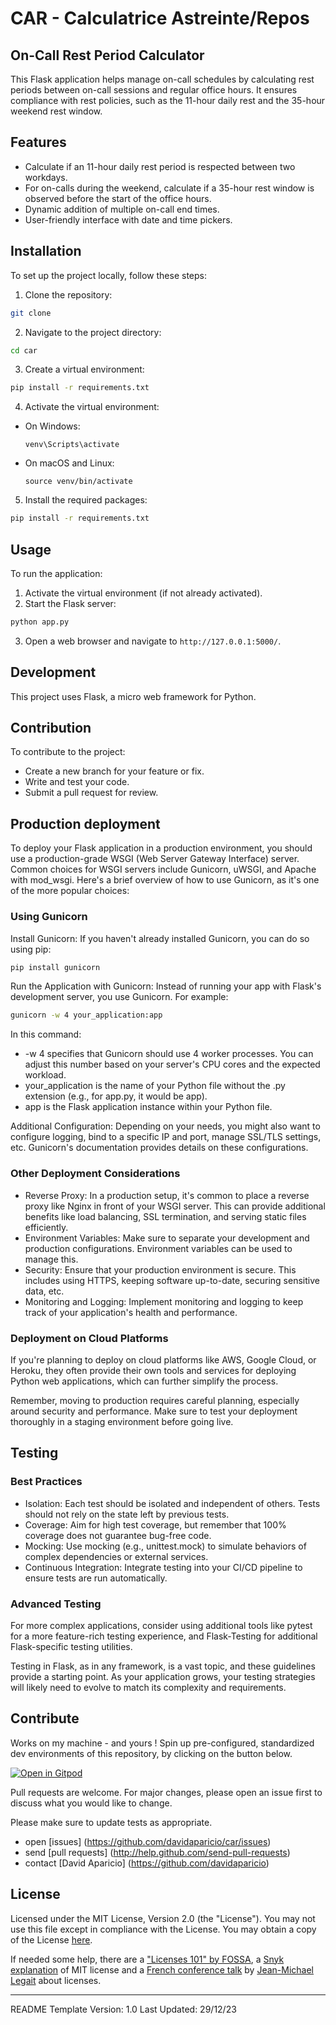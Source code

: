 
# CAR - Calculatrice Astreinte/Repos

## On-Call Rest Period Calculator

This Flask application helps manage on-call schedules by calculating rest periods between on-call sessions and regular office hours. It ensures compliance with rest policies, such as the 11-hour daily rest and the 35-hour weekend rest window.

## Features

- Calculate if an 11-hour daily rest period is respected between two workdays.
- For on-calls during the weekend, calculate if a 35-hour rest window is observed before the start of the office hours.
- Dynamic addition of multiple on-call end times.
- User-friendly interface with date and time pickers.

## Installation

To set up the project locally, follow these steps:

1. Clone the repository:
```bash
git clone
```
2. Navigate to the project directory:
```bash
cd car
```
3. Create a virtual environment:
```bash
pip install -r requirements.txt
```

4. Activate the virtual environment:
- On Windows:
  ```
  venv\Scripts\activate
  ```
- On macOS and Linux:
  ```
  source venv/bin/activate
  ```
5. Install the required packages:
```bash
pip install -r requirements.txt
```

## Usage

To run the application:

1. Activate the virtual environment (if not already activated).
2. Start the Flask server:
```bash
python app.py
```
3. Open a web browser and navigate to `http://127.0.0.1:5000/`.


## Development

This project uses Flask, a micro web framework for Python.

## Contribution

To contribute to the project:

- Create a new branch for your feature or fix.
- Write and test your code.
- Submit a pull request for review.

## Production deployment

To deploy your Flask application in a production environment, you should use a production-grade WSGI (Web Server Gateway Interface) server. Common choices for WSGI servers include Gunicorn, uWSGI, and Apache with mod_wsgi. Here's a brief overview of how to use Gunicorn, as it's one of the more popular choices:

### Using Gunicorn

Install Gunicorn: If you haven't already installed Gunicorn, you can do so using pip:

```bash
pip install gunicorn
```

Run the Application with Gunicorn: Instead of running your app with Flask's development server, you use Gunicorn. For example:

```bash
gunicorn -w 4 your_application:app
```

In this command:
* -w 4 specifies that Gunicorn should use 4 worker processes. You can adjust this number based on your server's CPU cores and the expected workload.
* your_application is the name of your Python file without the .py extension (e.g., for app.py, it would be app).
* app is the Flask application instance within your Python file.

Additional Configuration: Depending on your needs, you might also want to configure logging, bind to a specific IP and port, manage SSL/TLS settings, etc. Gunicorn's documentation provides details on these configurations.

### Other Deployment Considerations

* Reverse Proxy: In a production setup, it's common to place a reverse proxy like Nginx in front of your WSGI server. This can provide additional benefits like load balancing, SSL termination, and serving static files efficiently.
* Environment Variables: Make sure to separate your development and production configurations. Environment variables can be used to manage this.
* Security: Ensure that your production environment is secure. This includes using HTTPS, keeping software up-to-date, securing sensitive data, etc.
* Monitoring and Logging: Implement monitoring and logging to keep track of your application's health and performance.

### Deployment on Cloud Platforms

If you're planning to deploy on cloud platforms like AWS, Google Cloud, or Heroku, they often provide their own tools and services for deploying Python web applications, which can further simplify the process.

Remember, moving to production requires careful planning, especially around security and performance. Make sure to test your deployment thoroughly in a staging environment before going live.

## Testing

### Best Practices

* Isolation: Each test should be isolated and independent of others. Tests should not rely on the state left by previous tests.
* Coverage: Aim for high test coverage, but remember that 100% coverage does not guarantee bug-free code.
* Mocking: Use mocking (e.g., unittest.mock) to simulate behaviors of complex dependencies or external services.
* Continuous Integration: Integrate testing into your CI/CD pipeline to ensure tests are run automatically.

### Advanced Testing

For more complex applications, consider using additional tools like pytest for a more feature-rich testing experience, and Flask-Testing for additional Flask-specific testing utilities.

Testing in Flask, as in any framework, is a vast topic, and these guidelines provide a starting point. As your application grows, your testing strategies will likely need to evolve to match its complexity and requirements.


## Contribute

Works on my machine - and yours ! Spin up pre-configured, standardized dev environments of this repository, by clicking on the button below.

[![Open in Gitpod](https://gitpod.io/button/open-in-gitpod.svg)](https://gitpod.io/#/https://github.com/davidaparicio/gokvs)

Pull requests are welcome. For major changes, please open an issue first to discuss what you would like to change.

Please make sure to update tests as appropriate.

- open [issues] (https://github.com/davidaparicio/car/issues)
- send [pull requests] (http://help.github.com/send-pull-requests)
- contact [David Aparicio] (https://github.com/davidaparicio)

## License
Licensed under the MIT License, Version 2.0 (the "License"). You may not use this file except in compliance with the License.
You may obtain a copy of the License [here](https://choosealicense.com/licenses/mit/).

If needed some help,  there are a ["Licenses 101" by FOSSA](https://fossa.com/blog/open-source-licenses-101-mit-license/), a [Snyk explanation](https://snyk.io/learn/what-is-mit-license/)
of MIT license and a [French conference talk](https://www.youtube.com/watch?v=8WwTe0vLhgc) by [Jean-Michael Legait](https://twitter.com/jmlegait) about licenses.


[//]: # (https://www.makeareadme.com/)

---

README Template Version: 1.0
Last Updated: 29/12/23
